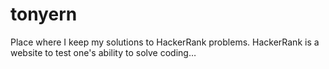 # tonyern
Place where I keep my solutions to HackerRank problems. HackerRank is a website to test one's ability to solve coding…
